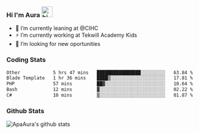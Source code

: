 ### Hi I'm Aura <img src="https://user-images.githubusercontent.com/1303154/88677602-1635ba80-d120-11ea-84d8-d263ba5fc3c0.gif" width="28px" alt="hi">

- 🔭 I’m currently leaning at @CIHC
- ⚡ I’m currently working at Tekwill Academy Kids
- 🤔 I’m looking for new oportunities


### Coding Stats

<!--START_SECTION:waka-->

```txt
Other            5 hrs 47 mins   ████████████████░░░░░░░░░   63.84 %
Blade Template   1 hr 36 mins    ████▒░░░░░░░░░░░░░░░░░░░░   17.81 %
PHP              57 mins         ██▓░░░░░░░░░░░░░░░░░░░░░░   10.64 %
Bash             12 mins         ▓░░░░░░░░░░░░░░░░░░░░░░░░   02.22 %
C#               10 mins         ▒░░░░░░░░░░░░░░░░░░░░░░░░   01.87 %
```

<!--END_SECTION:waka-->

### Github Stats

![ApaAura's github stats](https://github-readme-stats.vercel.app/api?username=ApaAura&count_private=true&theme=tokyonight&hide=contribs,prs)
